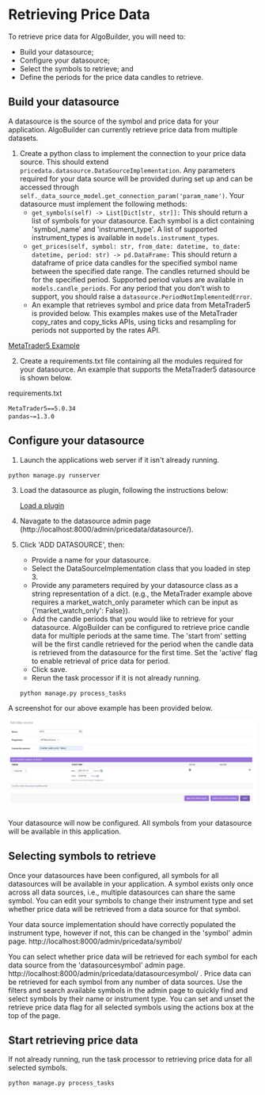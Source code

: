 # Retrieving Price Data
To retrieve price data for AlgoBuilder, you will need to:
* Build your datasource; 
* Configure your datasource;
* Select the symbols to retrieve; and
* Define the periods for the price data candles to retrieve.

## Build your datasource
A datasource is the source of the symbol and price data for your application. AlgoBuilder can currently retrieve price data from  multiple datasets.

1) Create a python class to implement the connection to your price data source. This should extend ```pricedata.datasource.DataSourceImplementation```. Any parameters required for your data source will be provided during set up and can be accessed through ```self._data_source_model.get_connection_param('param_name')```. Your datasource must implement the following methods:
   * ```get_symbols(self) -> List[Dict[str, str]]:``` This should return a list of symbols for your datasource. Each symbol is a dict containing 'symbol_name' and 'instrument_type'. A list of supported instrument_types is available in ```models.instrument_types```.
   * ```get_prices(self, symbol: str, from_date: datetime, to_date: datetime, period: str) -> pd.DataFrame:``` This should return a dataframe of price data candles for the specified symbol name between the specified date range. The candles returned should be for the specified period. Supported period values are available in ```models.candle_periods```. For any period that you don't wish to support, you should raise a ```datasource.PeriodNotImplementedError```. 
   *  An example that retrieves symbol and price data from MetaTrader5 is provided below. This examples makes use of the MetaTrader copy_rates and copy_ticks APIs, using ticks and resampling for periods not supported by the rates API.

[MetaTrader5 Example](README/examples/mt5datasource.py)


2) Create a requirements.txt file containing all the modules required for your datasource. An example that supports the MetaTrader5 datasource is shown below.

requirements.txt
```text
MetaTrader5==5.0.34
pandas~=1.3.0
```

## Configure your datasource
1) Launch the applications web server if it isn't already running.
```shell
python manage.py runserver
```

3) Load the datasource as plugin, following the instructions below:
   
   [Load a plugin](../plugin/README.md)
   
   
4) Navagate to the datasource admin page (http://localhost:8000/admin/pricedata/datasource/).

5) Click 'ADD DATASOURCE', then:
   * Provide a name for your datasource.
   * Select the DataSourceImplementation class that you loaded in step 3.
   * Provide any parameters required by your datasource class as a string representation of a dict. (e.g., the MetaTrader example above requires a market_watch_only parameter which can be input as {'market_watch_only': False}).
   * Add the candle periods that you would like to retrieve for your datasource. AlgoBuilder can be configured to retrieve price candle data for multiple periods at the same time. The 'start from' setting will be the first candle retrieved for the period when the candle data is retrieved from the datasource for the first time. Set the 'active' flag to enable retrieval of price data for period.
   * Click save.
   * Rerun the task processor if it is not already running.
   ```shell
   python manage.py process_tasks
   ```
   
   
A screenshot for our above example has been provided below.
     
![Add datasource screenshot](README/images/screenshot_add_datasource.png)
    
Your datasource will now be configured. All symbols from your datasource will be available in this application.

## Selecting symbols to retrieve
Once your datasources have been configured, all symbols for all datasources will be available in your application. A symbol exists only once across all data sources, i.e., multiple datasources can share the same symbol. You can edit your symbols to change their instrument type and set whether price data will be retrieved from a data source for that symbol.

Your data source implementation should have correctly populated the instrument type, however if not, this can be changed in the 'symbol' admin page. http://localhost:8000/admin/pricedata/symbol/

You can select whether price data will be retrieved for each symbol for each data source from the 'datasourcesymbol' admin page. http://localhost:8000/admin/pricedata/datasourcesymbol/ . Price data can be retrieved for each symbol from any number of data sources. Use the filters and search available symbols in the admin page to quickly find and select symbols by their name or instrument type. You can set and unset the retrieve price data flag for all selected symbols using the actions box at the top of the page.

## Start retrieving price data
If not already running, run the task processor to retrieving price data for all selected symbols.
```shell
python manage.py process_tasks
```
